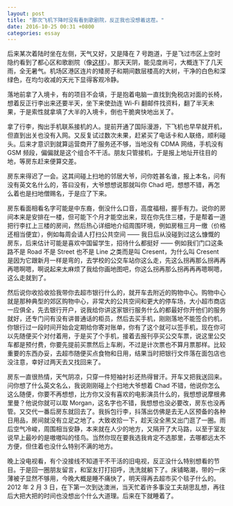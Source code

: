```yaml
---
layout: post
title: "那次飞机下降时没有看到歌剧院，反正我也没想着这茬。"
date: 2016-10-25 00:31 +0800
categories: essay
---
```


后来某次着陆时坐在左侧，天气又好，又是降在 7 号跑道，于是飞过市区上空时隐约看到了都心区和歌剧院（像[这样](https://www.jetphotos.com/photo/8573498)）。那天天阴，能见度尚可，大概连下了几天雨，全无暑气。机场区港区连片的矮房子和期间数层楼高的大树，干净的白色和深绿色，在均匀收减的天光下显得客观冷静。

落地前拿了入境卡，有的项目不会填，于是抱着电脑一直找到免税店对面的长椅，想着反正行李出来还要半天，坐下来使劲连 Wi-Fi 翻邮件找资料，翻了半天未果，于是索性就拿填了大半的入境卡，倒也干脆爽快地出关了。

拿了行李，掏出手机联系接机的人。提前开通了国际漫游，下飞机也早早就开机，但直到出关也没有入网。又反复试过数次未果，赶紧买了电话卡和人联络，顺利碰头。后来才意识到就算运营商开了服务还不够，当地没有 CDMA 网络，手机没有 GSM 频段，偏偏就是这个组合不干活。朋友只管接机，于是报上地址开往目的地，等房东赶来便算交差。

房东来得迟了一会。这其间碰上扫地的邻居大爷，问你姓甚名谁，报上本名，问有没有英文名什么的，答曰没有，大爷想想说那就叫你 Chad 吧，想想不错，再怎么着也是扫地僧赐名，于是应了下来。

房东看面相看名字可能是中东裔，倒没什么口音，高度福相，握手有力。说你的房间本来是安排在一楼，但可能下个月才能空出来，现在你先住三楼，于是帮着一道把行李扛上三楼的房间，然后热心详细地介绍周围环境，例如房租三月一缴（价格还相当便宜），例如每周会请人打扫公共空间 —— 我日后从没碰到过这么慷慨的房东，后来估计可能是喜欢中国留学生，招待什么都挺好 —— 例如我们门口这条路不是 Road 不是 Street 也不是 Line 之类而是叫 Cresent，为什么叫 Cresent 是因为它跟新月一样是弯的，去学校的公交车站你这么走，先这么拐再那么拐再再再嗯啊嗯，啊说起来太麻烦了我给你画地图吧，你这么拐再那么拐再再再嗯啊嗯，这么走就到了。

然后说你收拾收拾我带你去超市银行什么的，就开车去附近的购物中心。购物中心就是那种典型的郊区购物中心，非常大的公共空间和更大的停车场，大小超市商店一应俱全，先去银行开户，说我给你讲这家银行服务什么的都最好你开他们的服务就好，还专门问有没有讲普通话的柜员，然后去买手机，刚刚落地不能签合约机，你银行过一段时间开始会定期给你寄对账单，你有了这个就可以签手机，现在你可以先随便买个对付着用，于是买了个手机，接着去报刊亭买公交车票，说这里公交车都是预付费，你要先提前买票然后上车刷，不过是计次票也不算月票那样。比较重要的东西办妥，去超市随便买点食物和日用，结果当时把银行文件落在面包店也没注意，幸好过两天去又找回来了。

房东一直很热情，天气阴凉，只穿一件短袖衬衫还热得冒汗。开车又把我送回来。问你想了什么英文名么，我说刚刚碰上个扫地大爷想着 Chad 不错，他说你怎么这么随便，你要不再想想，比方你又没有喜欢的电影演员什么的，我想想说摩根弗里曼？他说你就可以取 Morgan，这名字也不错，我想想也没必要改，房东也没再管。又交代一番后房东就回去了。我拆包行李，抖落出仿佛是去无人区预备的各种日用品，房间就没有立足之地了。大致收拾一下，趁天没全黑又出门逛了一圈。雨后空气冷峻，周围相当安静，本来就在人少的地方，又隔开了大马路，以至于室友说早上最吵的是嗷嗷叫的怪鸟。当然你现在要我选我肯定不选那里，去哪都远太不方便，但住着也没什么特别不满的地方。

晚上没电视看，有个没接线不知道干不干活的旧电视，反正没什么特别想看的节目。于是回一圈朋友留言，和室友打打招呼，洗洗就躺下了。床铺略潮，带的一床薄被子显然不够用，今晚大概是睡不痛快了，明天得再去超市买个毯子什么的。2012 年 2 月 3 日，在下第一次到达澳洲，当天忙着许多事没工夫胡思乱想，再往后大把大把的时间也没想出个什么大道理。后来在下就睡着了。
